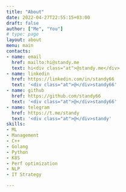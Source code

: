 ```yaml
---
title: "About"
date: 2022-04-27T22:55:15+03:00
draft: false
author: ["Me", "You"]
# type: page
layout: about
menu: main
contacts:
- name: email
  href: mailto:hi@standy.me
  text: hi<div class="at">@standy.me</div>
- name: linkedin
  href: https://linkedin.com/in/standy66
  text: '<div class="at">@</div>standy66'
- name: github
  href: https://github.com/standy66
  text: '<div class="at">@</div>standy66'
- name: telegram
  href: https://t.me/standy
  text: '<div class="at">@</div>standy'
skills:
- ML
- Management
- C++
- Golang
- Python
- K8S
- Perf optimization
- NLP
- IT Strategy

---
```

